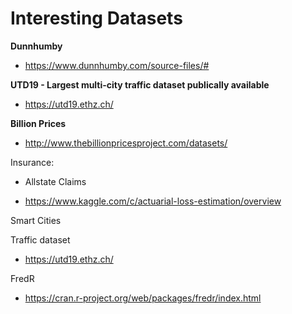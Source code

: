 # Interesting Datasets

**Dunnhumby**

+ https://www.dunnhumby.com/source-files/#


**UTD19 - Largest multi-city traffic dataset publically available**

+ https://utd19.ethz.ch/

**Billion Prices**

+ http://www.thebillionpricesproject.com/datasets/


Insurance:

+ Allstate Claims 

+ https://www.kaggle.com/c/actuarial-loss-estimation/overview

Smart Cities

Traffic dataset
+ https://utd19.ethz.ch/

FredR
+ https://cran.r-project.org/web/packages/fredr/index.html